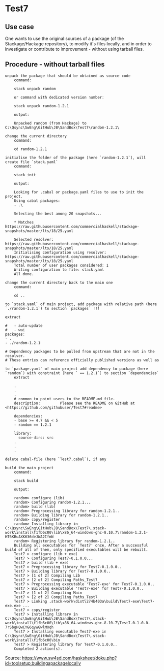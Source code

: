# Test7

## Use case

One wants to use the original sources of a package (of the Stackage/Hackage repository), to modify it's files locally, and in order to investigate or contribute to improvement - without using tarball files.

## Procedure - without tarball files

    unpack the package that should be obtained as source code
        command:

        stack unpack random

        or command with dedicated version number:

        stack unpack random-1.2.1

        output:

        Unpacked random (from Hackage) to C:\Qsync\SwEng\GitHub\JB\SandBox\Test7\random-1.2.1\

    change the current directory
        command:

        cd random-1.2.1

    initialise the folder of the package (here `random-1.2.1`), will create file `stack.yaml`
        command:

        stack init

        output:

        Looking for .cabal or package.yaml files to use to init the project.
        Using cabal packages:
        - .\

        Selecting the best among 20 snapshots...

        * Matches https://raw.githubusercontent.com/commercialhaskell/stackage-snapshots/master/lts/18/25.yaml

        Selected resolver: https://raw.githubusercontent.com/commercialhaskell/stackage-snapshots/master/lts/18/25.yaml
        Initialising configuration using resolver: https://raw.githubusercontent.com/commercialhaskell/stackage-snapshots/master/lts/18/25.yaml
        Total number of user packages considered: 1
        Writing configuration to file: stack.yaml
        All done.

    change the current directory back to the main one
        command:

        cd ..

    to `stack.yaml` of main project, add package with relative path (here `./random-1.2.1`) to section `packages` !!!

    extract

    #   - auto-update
    #   - wai
    packages:
    - .
    - ./random-1.2.1

    # Dependency packages to be pulled from upstream that are not in the resolver.
    # These entries can reference officially published versions as well as

    to `package.yaml` of main project add dependency to package (here `random`) with constraint (here ` == 1.2.1`) to section `dependencies`
        extract

        .
        .
        .
        # common to point users to the README.md file.
        description:         Please see the README on GitHub at <https://github.com/githubuser/Test7#readme>

        dependencies:
        - base >= 4.7 && < 5
        - random == 1.2.1

        library:
          source-dirs: src
        .
        .
        .

    delete cabal-file (here `Test7.cabal`), if any

    build the main project
        command:

        stack build

        output:

        random> configure (lib)
        random> Configuring random-1.2.1...
        random> build (lib)
        random> Preprocessing library for random-1.2.1..
        random> Building library for random-1.2.1..
        random> copy/register
        random> Installing library in C:\Qsync\SwEng\GitHub\JB\SandBox\Test7\.stack-work\install\f1fb6c00\lib\x86_64-windows-ghc-8.10.7\random-1.2.1-HT6KBuAXK636deJWA2IfmN
        random> Registering library for random-1.2.1..
        Building all executables for `Test7' once. After a successful build of all of them, only specified executables will be rebuilt.
        Test7 > configure (lib + exe)
        Test7 > Configuring Test7-0.1.0.0...
        Test7 > build (lib + exe)
        Test7 > Preprocessing library for Test7-0.1.0.0..
        Test7 > Building library for Test7-0.1.0.0..
        Test7 > [1 of 2] Compiling Lib
        Test7 > [2 of 2] Compiling Paths_Test7
        Test7 > Preprocessing executable 'Test7-exe' for Test7-0.1.0.0..
        Test7 > Building executable 'Test7-exe' for Test7-0.1.0.0..
        Test7 > [1 of 2] Compiling Main
        Test7 > [2 of 2] Compiling Paths_Test7
        Test7 > Linking .stack-work\dist\274b403a\build\Test7-exe\Test7-exe.exe ...
        Test7 > copy/register
        Test7 > Installing library in C:\Qsync\SwEng\GitHub\JB\SandBox\Test7\.stack-work\install\f1fb6c00\lib\x86_64-windows-ghc-8.10.7\Test7-0.1.0.0-7rSbgHQwCYG6qywGwlMXqh
        Test7 > Installing executable Test7-exe in C:\Qsync\SwEng\GitHub\JB\SandBox\Test7\.stack-work\install\f1fb6c00\bin
        Test7 > Registering library for Test7-0.1.0.0..
        Completed 2 action(s).


Source: https://www.sw4sd.com/hasksheet/doku.php?id=toolsetup:buildingapackagelocally
